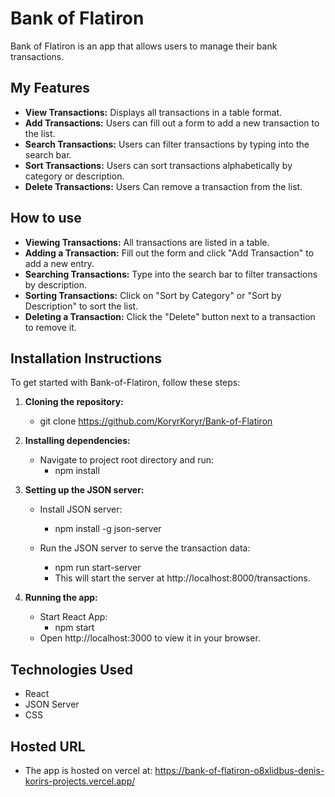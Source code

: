 # Bank of Flatiron

Bank of Flatiron is an app that allows users to manage their bank transactions.

## My Features

- **View Transactions:** Displays all transactions in a table format.
- **Add Transactions:** Users can fill out a form to add a new transaction to the list.
- **Search Transactions:** Users can filter transactions by typing into the search bar.
- **Sort Transactions:** Users can sort transactions alphabetically by category or description.
- **Delete Transactions:** Users Can remove a transaction from the list.

## How to use

- **Viewing Transactions:** All transactions are listed in a table.
- **Adding a Transaction:** Fill out the form and click "Add Transaction" to add a new entry.
- **Searching Transactions:** Type into the search bar to filter transactions by description.
- **Sorting Transactions:** Click on "Sort by Category" or "Sort by Description" to sort the list.
- **Deleting a Transaction:** Click the "Delete" button next to a transaction to remove it.


## Installation Instructions

To get started with Bank-of-Flatiron, follow these steps:

1. **Cloning the repository:**

   - git clone https://github.com/KoryrKoryr/Bank-of-Flatiron

2. **Installing dependencies:**

   - Navigate to project root directory and run:
     - npm install

3. **Setting up the JSON server:**

   - Install JSON server:

     - npm install -g json-server

   - Run the JSON server to serve the transaction data:
     - npm run start-server
     - This will start the server at http://localhost:8000/transactions.

4. **Running the app:**
   - Start React App:
     - npm start
   - Open http://localhost:3000 to view it in your browser.

## Technologies Used
- React
- JSON Server
- CSS

## Hosted URL
- The app is hosted on vercel at: https://bank-of-flatiron-o8xlidbus-denis-korirs-projects.vercel.app/
